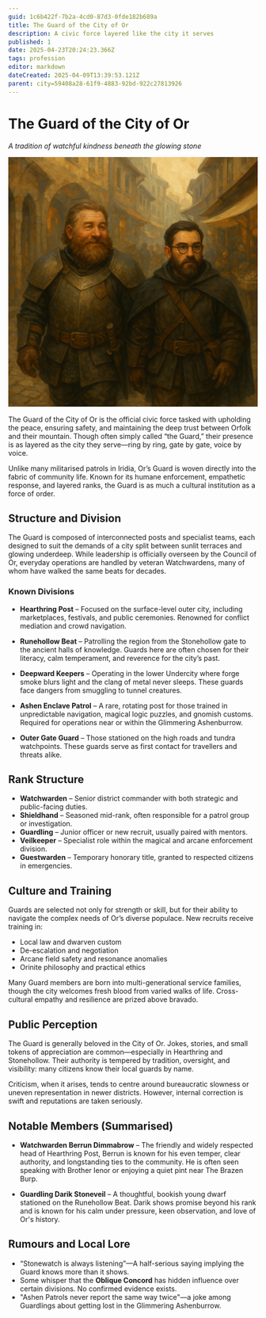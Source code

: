 ```yaml
---
guid: 1c6b422f-7b2a-4cd0-87d3-0fde182b689a
title: The Guard of the City of Or
description: A civic force layered like the city it serves
published: 1
date: 2025-04-23T20:24:23.366Z
tags: profession
editor: markdown
dateCreated: 2025-04-09T13:39:53.121Z
parent: city=59408a28-61f9-4883-92bd-922c27813926
---
```


# The Guard of the City of Or  
*A tradition of watchful kindness beneath the glowing stone*

![The Guard of Or on patrol](/images/world/guard-of-or.png)

The Guard of the City of Or is the official civic force tasked with upholding the peace, ensuring safety, and maintaining the deep trust between Orfolk and their mountain. Though often simply called “the Guard,” their presence is as layered as the city they serve—ring by ring, gate by gate, voice by voice.

Unlike many militarised patrols in Iridia, Or’s Guard is woven directly into the fabric of community life. Known for its humane enforcement, empathetic response, and layered ranks, the Guard is as much a cultural institution as a force of order.

## Structure and Division

The Guard is composed of interconnected posts and specialist teams, each designed to suit the demands of a city split between sunlit terraces and glowing underdeep. While leadership is officially overseen by the Council of Or, everyday operations are handled by veteran Watchwardens, many of whom have walked the same beats for decades.

### Known Divisions

- **Hearthring Post** – Focused on the surface-level outer city, including marketplaces, festivals, and public ceremonies. Renowned for conflict mediation and crowd navigation.

- **Runehollow Beat** – Patrolling the region from the Stonehollow gate to the ancient halls of knowledge. Guards here are often chosen for their literacy, calm temperament, and reverence for the city’s past.

- **Deepward Keepers** – Operating in the lower Undercity where forge smoke blurs light and the clang of metal never sleeps. These guards face dangers from smuggling to tunnel creatures.

- **Ashen Enclave Patrol** – A rare, rotating post for those trained in unpredictable navigation, magical logic puzzles, and gnomish customs. Required for operations near or within the Glimmering Ashenburrow.

- **Outer Gate Guard** – Those stationed on the high roads and tundra watchpoints. These guards serve as first contact for travellers and threats alike.

## Rank Structure

- **Watchwarden** – Senior district commander with both strategic and public-facing duties.  
- **Shieldhand** – Seasoned mid-rank, often responsible for a patrol group or investigation.  
- **Guardling** – Junior officer or new recruit, usually paired with mentors.  
- **Veilkeeper** – Specialist role within the magical and arcane enforcement division.  
- **Guestwarden** – Temporary honorary title, granted to respected citizens in emergencies.

## Culture and Training

Guards are selected not only for strength or skill, but for their ability to navigate the complex needs of Or’s diverse populace. New recruits receive training in:

- Local law and dwarven custom  
- De-escalation and negotiation  
- Arcane field safety and resonance anomalies  
- Orinite philosophy and practical ethics

Many Guard members are born into multi-generational service families, though the city welcomes fresh blood from varied walks of life. Cross-cultural empathy and resilience are prized above bravado.

## Public Perception

The Guard is generally beloved in the City of Or. Jokes, stories, and small tokens of appreciation are common—especially in Hearthring and Stonehollow. Their authority is tempered by tradition, oversight, and visibility: many citizens know their local guards by name.

Criticism, when it arises, tends to centre around bureaucratic slowness or uneven representation in newer districts. However, internal correction is swift and reputations are taken seriously.

## Notable Members (Summarised)

- **Watchwarden Berrun Dimmabrow** – The friendly and widely respected head of Hearthring Post, Berrun is known for his even temper, clear authority, and longstanding ties to the community. He is often seen speaking with Brother Ienor or enjoying a quiet pint near The Brazen Burp.

- **Guardling Darik Stoneveil** – A thoughtful, bookish young dwarf stationed on the Runehollow Beat. Darik shows promise beyond his rank and is known for his calm under pressure, keen observation, and love of Or's history.

## Rumours and Local Lore

- “Stonewatch is always listening”—A half-serious saying implying the Guard knows more than it shows.
- Some whisper that the **Oblique Concord** has hidden influence over certain divisions. No confirmed evidence exists.
- "Ashen Patrols never report the same way twice"—a joke among Guardlings about getting lost in the Glimmering Ashenburrow.

